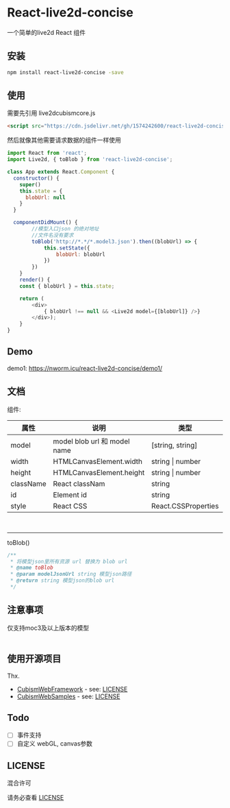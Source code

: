 # React-live2d-concise
一个简单的live2d React 组件

## 安装
```bash
npm install react-live2d-concise -save
```

## 使用
需要先引用 live2dcubismcore.js
```html
<script src="https://cdn.jsdelivr.net/gh/1574242600/react-live2d-concise/lib/Core/live2dcubismcore.min.js"></script>
```
然后就像其他需要请求数据的组件一样使用
```js
import React from 'react';
import Live2d, { toBlob } from 'react-live2d-concise';

class App extends React.Component {
  constructor() {
    super()
    this.state = {
      blobUrl: null
    }
  }

  componentDidMount() {
        //模型入口json 的绝对地址
        //文件名没有要求
        toBlob('http://*.*/*.model3.json').then((blobUrl) => {
            this.setState({
                blobUrl: blobUrl
            })
        })
    }
    render() {
    const { blobUrl } = this.state;

    return (
        <div>
            { blobUrl !== null && <Live2d model={[blobUrl]} />}
        </div>);
    }
}

```

## Demo
demo1: https://nworm.icu/react-live2d-concise/demo1/

## 文档
组件:  

|属性 |说明                           |类型              |默认值             |
|---------|-------------------------------|------------------|------------------|
|model    | model blob url 和 model name | [string, string] | [必选, undefined]  |
|width    | HTMLCanvasElement.width      | string \| number | 1280              |
|height   | HTMLCanvasElement.height     | string \| number | 720               |
|className| React classNam               | string           | undefined         |
|id       | Element id                   | string           | undefined         |
|style    | React CSS                    | React.CSSProperties | undefined      |
<br />

---------------------------------------------------------------------------------

toBlob() 

```js
/**
 * 将模型json里所有资源 url 替换为 blob url
 * @name toBlob 
 * @param modelJsonUrl string 模型json路径
 * @return string 模型json的blob url
 */
```

## 注意事项 
仅支持moc3及以上版本的模型
<br />
<br />

## 使用开源项目
Thx.
- [CubismWebFramework](https://github.com/Live2D/CubismWebFramework) - see: [LICENSE](https://github.com/Live2D/CubismWebFramework/blob/develop/LICENSE.md)
- [CubismWebSamples](https://github.com/Live2D/CubismWebSamples) - see: [LICENSE](https://github.com/Live2D/CubismWebSamples/blob/develop/LICENSE.md)

## Todo
- [ ] 事件支持
- [ ] 自定义 webGL, canvas参数

## LICENSE
混合许可  

请务必查看 [LICENSE](https://github.com/1574242600/react-live2d-concise/blob/main/LICENSE)
